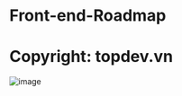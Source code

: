 # Front-end-Roadmap
# Copyright: topdev.vn

![image](https://user-images.githubusercontent.com/80726779/134766472-835c9c10-3d01-4fb6-89cc-dd83740c03e7.jpg)
